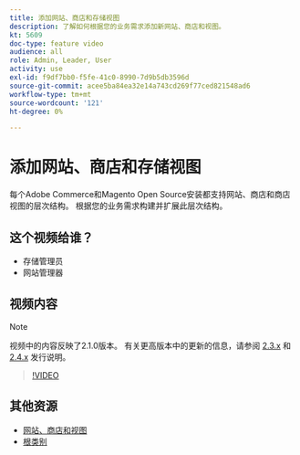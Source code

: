 ```yaml
---
title: 添加网站、商店和存储视图
description: 了解如何根据您的业务需求添加新网站、商店和视图。
kt: 5609
doc-type: feature video
audience: all
role: Admin, Leader, User
activity: use
exl-id: f9df7bb0-f5fe-41c0-8990-7d9b5db3596d
source-git-commit: acee5ba84ea32e14a743cd269f77ced821548ad6
workflow-type: tm+mt
source-wordcount: '121'
ht-degree: 0%

---
```


# 添加网站、商店和存储视图

每个Adobe Commerce和Magento Open Source安装都支持网站、商店和商店视图的层次结构。 根据您的业务需求构建并扩展此层次结构。

## 这个视频给谁？

- 存储管理员
- 网站管理器

## 视频内容

>[!NOTE]
>
>视频中的内容反映了2.1.0版本。 有关更高版本中的更新的信息，请参阅 [2.3.x](https://devdocs.magento.com/guides/v2.3/release-notes/bk-release-notes.html) 和 [2.4.x](https://devdocs.magento.com/guides/v2.4/release-notes/bk-release-notes.html) 发行说明。

>[!VIDEO](https://video.tv.adobe.com/v/35787?quality=12&learn=on)

## 其他资源

- [网站、商店和视图](https://docs.magento.com/user-guide/stores/websites-stores-views.html)
- [根类别](https://docs.magento.com/user-guide/catalog/category-root.html)
